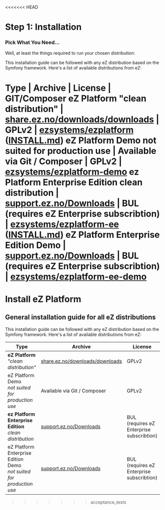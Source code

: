 <<<<<<< HEAD


# Step 1: Installation


### Pick What You Need...

Well, at least the things required to run your chosen distribution:


This installation guide can be followed with any eZ distribution based on the Symfony framework. Here's a list of available distributions from eZ:

  Type | Archive | License | GIT/Composer
  **eZ Platform** "clean distribution" | [share.ez.no/downloads/downloads](share.ez.no/downloads/downloads) | GPLv2 | [ezsystems/ezplatform](https://github.com/ezsystems/ezplatform) ([INSTALL.md](https://github.com/ezsystems/ezplatform/blob/master/INSTALL.md))
  eZ Platform Demo not suited for production use | Available via Git / Composer | GPLv2 | [ezsystems/ezplatform-demo](https://github.com/ezsystems/ezplatform-demo)
  **ez Platform Enterprise Edition** clean distribution | [support.ez.no/Downloads](https://support.ez.no/Downloads) | BUL (requires eZ Enterprise subscribtion) | [ezsystems/ezplatform-ee](https://github.com/ezsystems/ezplatform-ee) ([INSTALL.md](https://github.com/ezsystems/ezstudio/blob/master/INSTALL.md))
  eZ Platform Enterprise Edition Demo | [support.ez.no/Downloads](https://support.ez.no/Downloads) | BUL (requires eZ Enterprise subscribtion) | [ezsystems/ezplatform-ee-demo](https://github.com/ezsystems/ezplatform-ee-demo)
=======
# Install eZ Platform

## General installation guide for all eZ distributions

This installation guide can be followed with any eZ distribution based on the Symfony framework. Here's a list of available distributions from eZ:

|Type | Archive | License | GIT/Composer|
|------|------|------|------|
|**eZ Platform**</br> *"clean distribution"* | [share.ez.no/downloads/downloads](share.ez.no/downloads/downloads) | GPLv2 | [ezsystems/ezplatform](https://github.com/ezsystems/ezplatform) ([INSTALL.md](https://github.com/ezsystems/ezplatform/blob/master/INSTALL.md))|
|eZ Platform Demo</br> *not suited for production use* | Available via Git / Composer | GPLv2 | [ezsystems/ezplatform-demo](https://github.com/ezsystems/ezplatform-demo)|
|**ez Platform Enterprise Edition**</br> *clean distribution* | [support.ez.no/Downloads](https://support.ez.no/Downloads) | BUL (requires eZ Enterprise subscribtion) | [ezsystems/ezplatform-ee](https://github.com/ezsystems/ezplatform-ee) ([INSTALL.md](https://github.com/ezsystems/ezstudio/blob/master/INSTALL.md))|
|eZ Platform Enterprise Edition Demo</br> *not suited for production use* | [support.ez.no/Downloads](https://support.ez.no/Downloads) | BUL (requires eZ Enterprise subscribtion) | [ezsystems/ezplatform-ee-demo](https://github.com/ezsystems/ezplatform-ee-demo)|
>>>>>>> acceptance_tests





 
